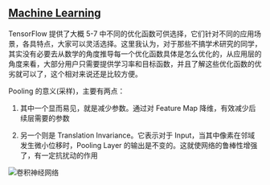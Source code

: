 ## [Machine Learning](https://zhuanlan.zhihu.com/p/24524583)

TensorFlow 提供了大概 5-7 中不同的优化函数可供选择，它们针对不同的应用场景，各具特点，大家可以灵活选择。这里我认为，对于那些不搞学术研究的同学，其实没有必要去从数学的角度推导每一个优化函数具体是怎么优化的，从应用层的角度来看，大部分用户只需要提供学习率和目标函数，并且了解这些优化函数的优劣就可以了，这个相对来说还是比较方便。

Pooling 的意义(采样)，主要有两点：
1. 其中一个显而易见，就是减少参数。通过对 Feature Map 降维，有效减少后续层需要的参数

2. 另一个则是 Translation Invariance。它表示对于 Input，当其中像素在邻域发生微小位移时，Pooling Layer 的输出是不变的。这就使网络的鲁棒性增强了，有一定抗扰动的作用

![卷积神经网络](http://n.sinaimg.cn/translate/20170322/kYES-fycnyhm2055646.jpg)